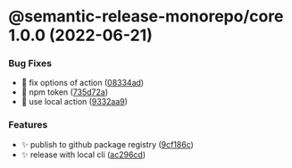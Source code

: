 # @semantic-release-monorepo/core 1.0.0 (2022-06-21)


### Bug Fixes

* 🐛 fix options of action ([08334ad](https://github.com/bubkoo/semantic-release-monorepo/commit/08334ad1270a150be397035957377b0b73b05e52))
* 🐛 npm token ([735d72a](https://github.com/bubkoo/semantic-release-monorepo/commit/735d72a038c03030fb30eccbc557a467329dde65))
* 🐛 use local action ([9332aa9](https://github.com/bubkoo/semantic-release-monorepo/commit/9332aa9d2c9ad740ff2ec9f8009a5d0971542477))


### Features

* ✨ publish to github package registry ([9cf186c](https://github.com/bubkoo/semantic-release-monorepo/commit/9cf186cb4adb3c27abe88021a4795f99c918482d))
* ✨ release with local cli ([ac296cd](https://github.com/bubkoo/semantic-release-monorepo/commit/ac296cd5c32e964016b0b1bcb9f516229d103c0b))
